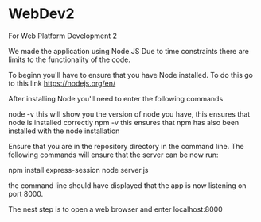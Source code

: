 # WebDev2
For Web Platform Development 2

We made the application using Node.JS
Due to time constraints there are limits to the functionality of the code.

To beginn you'll have to ensure that you have Node installed. To do this go to this link https://nodejs.org/en/ 

After installing Node you'll need to enter the following commands

node -v    this will show you the version of node you have, this ensures that node is installed correctly
npm -v     this ensures that npm has also been installed with the node installation 

Ensure that you are in the repository directory in the command line. The following commands will ensure that the server can be now run:

npm install express-session
node server.js 

the command line should have displayed that the app is now listening on port 8000.

The nest step is to open a web browser and enter localhost:8000
